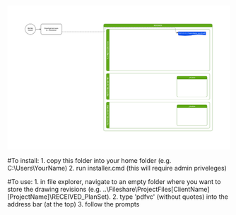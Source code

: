 ![](https://github.com/jaredholloway94/pdf-dwg-version-control/blob/main/PDFtoDWG-process.gif)

#To install:
	1. copy this folder into your home folder (e.g. C:\Users\YourName)
	2. run installer.cmd (this will require admin priveleges)

#To use:
	1. in file explorer, navigate to an empty folder where you want to store the drawing revisions
		(e.g. ..\Fileshare\ProjectFiles\[ClientName]\[ProjectName]\RECEIVED\_PlanSet).
	2. type 'pdfvc' (without quotes) into the address bar (at the top)
	3. follow the prompts
	
